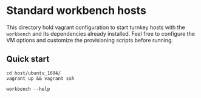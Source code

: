 # Standard workbench hosts

This directory hold vagrant configuration to start turnkey hosts with the `workbench` and its dependencies already
installed. Feel free to configure the VM options and customize the provisioning scripts before running.

## Quick start

```
cd host/ubuntu_1604/
vagrant up && vagrant ssh

workbench --help
```